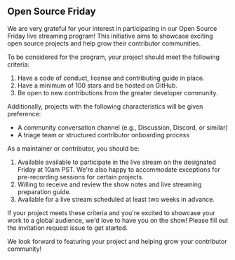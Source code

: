 ## Open Source Friday

We are very grateful for your interest in participating in our Open Source Friday live streaming program! This initiative aims to showcase exciting open source projects and help grow their contributor communities.

To be considered for the program, your project should meet the following criteria:

1. Have a code of conduct, license and contributing guide in place.
2. Have a minimum of 100 stars and be hosted on GitHub.
3. Be open to new contributions from the greater developer community.

Additionally, projects with the following characteristics will be given preference:

- A community conversation channel (e.g., Discussion, Discord, or similar)
- A triage team or structured contributor onboarding process

As a maintainer or contributor, you should be:

1. Available available to participate in the live stream on the designated Friday at 10am PST. We're also happy to accommodate exceptions for pre-recording sessions for certain projects.
2. Willing to receive and review the show notes and live streaming preparation guide.
3. Available for a live stream scheduled at least two weeks in advance.

If your project meets these criteria and you're excited to showcase your work to a global audience, we'd love to have you on the show! Please fill out the invitation request issue to get started.

We look forward to featuring your project and helping grow your contributor community!
